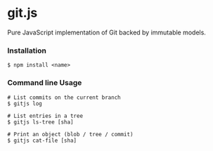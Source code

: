 # git.js

Pure JavaScript implementation of Git backed by immutable models.

### Installation

```
$ npm install <name>
```

### Command line Usage

```
# List commits on the current branch
$ gitjs log

# List entries in a tree
$ gitjs ls-tree [sha]

# Print an object (blob / tree / commit)
$ gitjs cat-file [sha]
```

